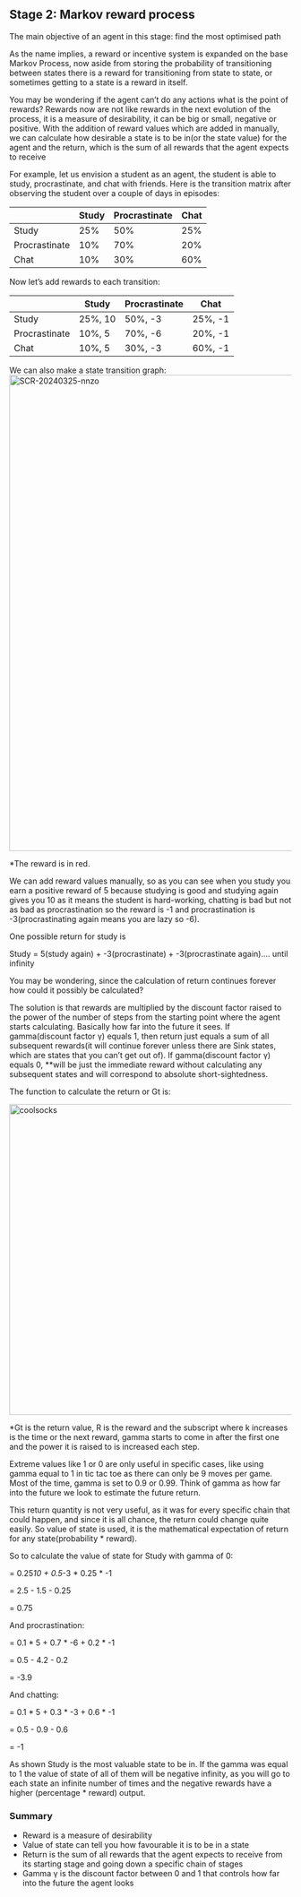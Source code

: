 ## Stage 2: Markov reward process

The main objective of an agent in this stage: find the most optimised path

As the name implies, a reward or incentive system is expanded on the base Markov Process, now aside from storing the probability of transitioning between states there is a reward for transitioning from state to state, or sometimes getting to a state is a reward in itself.

You may be wondering if the agent can’t do any actions what is the point of rewards? Rewards now are not like rewards in the next evolution of the process, it is a measure of desirability, it can be big or small, negative or positive. With the addition of reward values which are added in manually, we can calculate how desirable a state is to be in(or the state value) for the agent and the return, which is the sum of all rewards that the agent expects to receive

For example, let us envision a student as an agent, the student is able to study, procrastinate, and chat with friends. Here is the transition matrix after observing the student over a couple of days in episodes:

|  | Study | Procrastinate | Chat |
| --- | --- | --- | --- |
| Study | 25% | 50% | 25% |
| Procrastinate | 10% | 70% | 20% |
| Chat | 10% | 30% | 60% |

Now let’s add rewards to each transition:

|  | Study | Procrastinate | Chat |
| --- | --- | --- | --- |
| Study | 25%, 10 | 50%, -3 | 25%, -1 |
| Procrastinate | 10%, 5 | 70%, -6 | 20%, -1 |
| Chat | 10%, 5 | 30%, -3  | 60%, -1 |

We can also make a state transition graph:
<img width="850" alt="SCR-20240325-nnzo" src="https://github.com/623637719/The-Democratization-of-AI/assets/84779222/b0b0045c-db0d-4f4d-abae-ca5407f5c3cb">

*The reward is in red.

We can add reward values manually, so as you can see when you study you earn a positive reward of 5 because studying is good and studying again gives you 10 as it means the student is hard-working, chatting is bad but not as bad as procrastination so the reward is -1 and procrastination is -3(procrastinating again means you are lazy so -6). 

One possible return for study is

Study = 5(study again) + -3(procrastinate) +  -3(procrastinate again)…. until infinity

You may be wondering, since the calculation of return continues forever how could it possibly be calculated?

The solution is that rewards are multiplied by the discount factor raised to the power of the number of steps from the starting point where the agent starts calculating. Basically how far into the future it sees. If gamma(discount factor γ) equals 1, then return just equals a sum of all subsequent rewards(it will continue forever unless there are Sink states, which are states that you can’t get out of). If gamma(discount factor γ) equals 0, **will be just the immediate reward without calculating any subsequent states and will correspond to absolute short-sightedness.

The function to calculate the return or Gt is:

<img width="555" alt="coolsocks" src="https://github.com/623637719/The-Democratization-of-AI/assets/84779222/15e1c619-1481-4933-a5cf-5da188a9fb2c">

*Gt is the return value, R is the reward and the subscript where k increases is the time or the next reward, gamma starts to come in after the first one and the power it is raised to is increased each step.

Extreme values like 1 or 0 are only useful in specific cases, like using gamma equal to 1 in tic tac toe as there can only be 9 moves per game. Most of the time, gamma is set to 0.9 or 0.99. Think of gamma as how far into the future we look to estimate the future return.

This return quantity is not very useful, as it was for every specific chain that could happen, and since it is all chance, the return could change quite easily. So value of state is used, it is the mathematical expectation of return for any state(probability * reward). 

So to calculate the value of state for Study with gamma of 0:

= 0.25*10 + 0.5*-3 * 0.25 * -1

= 2.5 - 1.5 - 0.25

= 0.75

And procrastination:

= 0.1 * 5 + 0.7 * -6 + 0.2 * -1

= 0.5 - 4.2 - 0.2

= -3.9

And chatting:

= 0.1 * 5 + 0.3 * -3 + 0.6 * -1

= 0.5 - 0.9 - 0.6

= -1

As shown Study is the most valuable state to be in. If the gamma was equal to 1 the value of state of all of them will be negative infinity, as you will go to each state an infinite number of times and the negative rewards have a higher (percentage * reward) output.

### Summary

- Reward is a measure of desirability
- Value of state can tell you how favourable it is to be in a state
- Return is the sum of all rewards that the agent expects to receive from its starting stage and going down a specific chain of stages
- Gamma γ is the discount factor between 0 and 1 that controls how far into the future the agent looks
